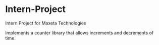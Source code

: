 # Intern-Project
Intern Project for Maxeta Technologies

Implements a counter library that allows increments and decrements of time.
